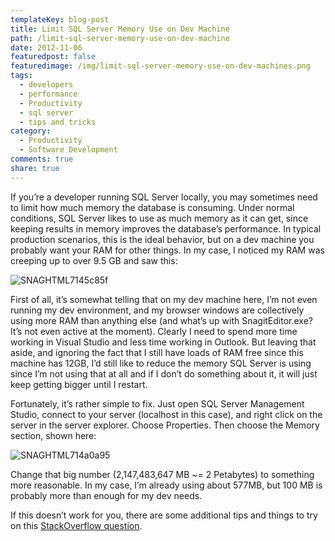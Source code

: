 ```yaml
---
templateKey: blog-post
title: Limit SQL Server Memory Use on Dev Machine
path: /limit-sql-server-memory-use-on-dev-machine
date: 2012-11-06
featuredpost: false
featuredimage: /img/limit-sql-server-memory-use-on-dev-machines.png
tags:
  - developers
  - performance
  - Productivity
  - sql server
  - tips and tricks
category:
  - Productivity
  - Software Development
comments: true
share: true
---
```


If you’re a developer running SQL Server locally, you may sometimes need to limit how much memory the database is consuming. Under normal conditions, SQL Server likes to use as much memory as it can get, since keeping results in memory improves the database’s performance. In typical production scenarios, this is the ideal behavior, but on a dev machine you probably want your RAM for other things. In my case, I noticed my RAM was creeping up to over 9.5 GB and saw this:

![SNAGHTML7145c85f](/img/SNAGHTML7145c85f_1.png "SNAGHTML7145c85f")

First of all, it’s somewhat telling that on my dev machine here, I’m not even running my dev environment, and my browser windows are collectively using more RAM than anything else (and what’s up with SnagitEditor.exe? It’s not even active at the moment). Clearly I need to spend more time working in Visual Studio and less time working in Outlook. But leaving that aside, and ignoring the fact that I still have loads of RAM free since this machine has 12GB, I’d still like to reduce the memory SQL Server is using since I’m not using that at all and if I don’t do something about it, it will just keep getting bigger until I restart.

Fortunately, it’s rather simple to fix. Just open SQL Server Management Studio, connect to your server (localhost in this case), and right click on the server in the server explorer. Choose Properties. Then choose the Memory section, shown here:

![SNAGHTML714a0a95](/img/SNAGHTML714a0a95_1.png "SNAGHTML714a0a95")

Change that big number (2,147,483,647 MB ~= 2 Petabytes) to something more reasonable. In my case, I’m already using about 577MB, but 100 MB is probably more than enough for my dev needs.

If this doesn’t work for you, there are some additional tips and things to try on this [StackOverflow question](http://stackoverflow.com/questions/856575/sql-server-2008-takes-up-a-lot-of-memory).

